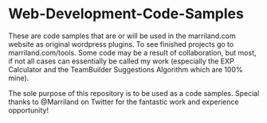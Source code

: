 # Web-Development-Code-Samples
These are code samples that are or will be used in the marriland.com website as original wordpress plugins. To see finished projects go to marriland.com/tools. Some code may be a result of collaboration, but most, if not all cases can essentially be called my work (especially the EXP Calculator and the TeamBuilder Suggestions Algorithm which are 100% mine).

The sole purpose of this repository is to be used as a code samples. Special thanks to @Marriland on Twitter for the fantastic work and experience opportunity!
